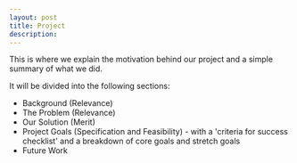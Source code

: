```yaml
---
layout: post
title: Project
description: 
---
```


This is where we explain the motivation behind our project and a simple summary of what we did. 

It will be divided into the following sections:
- Background (Relevance)
- The Problem (Relevance)
- Our Solution (Merit)
- Project Goals (Specification and Feasibility) - with a 'criteria for success checklist' and a breakdown of core goals and stretch goals
- Future Work

<!---### First things

Start by cloning
[the repository for the present site](https://github.com/kbroman/simple_site). (Or,
alternatively, fork it and then clone your own version.)

    git clone git://github.com/kbroman/simple_site

Then change the name of that directory to something meaningful.

    mv simple_site something_meaningful

(Of course, don't use `something_meaningful` but rather
_something meaningful_.)

Now change into that directory and remove the `.git` directory
(because you don't want the history of _my_ repository).

    cd something_meaningful
    rm -r .git

Now make it a git repository again.

    git init

### Things not to change

You'll need to keep the following files and directories largely unchanged.

    Rakefile
    _includes
    _layouts
    _plugins
    assets/themes

We _will_ change one file within `_includes/`; see below.

### Edit the `_config.yml` file

The
[`_config.yml`](https://github.com/kbroman/simple_site/blob/gh-pages/_config.yml)
file contains a bunch of configuration information. You'll want to
edit this file to replace my information with your information.

Perhaps edit the
[line with `exclude:`](https://github.com/kbroman/simple_site/blob/gh-pages/_config.yml#L5)
if you've named `License.md` and/or `ReadMe.md` differently. (I've
edited this line a bit, here.)

    exclude: [..., "ReadMe.md", "Rakefile", "License.md"]

Edit the
[lines about the site name and author](https://github.com/kbroman/simple_site/blob/gh-pages/_config.yml#L11-L17).

    title : simple site
    author :
      name : Karl Broman
      email : kbroman@gmail.com
      github : kbroman
      twitter : kwbroman
      feedburner : nil

Edit the
[`production_url` line](https://github.com/kbroman/simple_site/blob/gh-pages/_config.yml#L19)
by replacing `kbroman` with _your_ github user name, and replace
`simple_site` with the name that your repository will have on github
(`something_meaningful`?).

    production_url : https://kbroman.github.io/simple_site

Note that the `https` (vs `http`) is important here; see
&ldquo;[Securing your github pages site with https](https://help.github.com/articles/securing-your-github-pages-site-with-https/).&rdquo;
(I need to use `http` because my site uses the custom domain
`kbroman.org`, but you likely need `https`.)

Replace the
[`BASE_PATH` line](https://github.com/kbroman/simple_site/blob/gh-pages/_config.yml#L52)
with the same url.

    BASE_PATH : https://kbroman.github.io/simple_site

There's also an
[`ASSET_PATH` line](https://github.com/kbroman/simple_site/blob/gh-pages/_config.yml#L62),
but you can leave that commented-out (with the `#` symbol at the beginning).

Note that for the `BASE_PATH`, I actually have
`http://kbroman.org/` in place of `https://kbroman.github.io/`. I set up
a
[custom domain](https://help.github.com/articles/setting-up-a-custom-domain-with-github-pages),
which involved a series of emails with a DNS provider. I
don't totally understand how it works, and I'm not _entirely_ sure
that I've done it right. But if you want to have a custom domain, take
a look at
[that GitHub help page](https://help.github.com/articles/setting-up-a-custom-domain-with-github-pages).

### Edit `_includes/themes/twitter/default.html`

The
[`_includes/themes/twitter/default.html`](https://github.com/kbroman/simple_site/blob/gh-pages/_includes/themes/twitter/default.html)
file defines how a basic page will look on your site. In particular,
it contains a bit of html code for a footer, if you want one.

Find the
[footer for my site](https://github.com/kbroman/simple_site/blob/gh-pages/_includes/themes/twitter/default.html#L47-L50)
and remove it or edit it to suit. This is the only bit of html you'll
have to deal with.--->

  

<!---### Edit or remove the Markdown files

Edit the
[`index.md`](https://raw.githubusercontent.com/kbroman/simple_site/gh-pages/index.md)
file, which will become the main page for your site.

First, edit the initial chunk with a different title and tagline. Feel
free to just delete the tagline.

    ---
    layout: page
    title: simple site
    tagline: Easy websites with GitHub Pages
    ---

Now edit the rest (or, for now, just remove) the rest of the file.

Now go into the [`pages/`](https://github.com/kbroman/simple_site/blob/gh-pages/pages) directory and remove or rename and modify
all of the Markdown files in there

Note that when you link to any of these Markdown-based pages, you'll
want to use a `.html` extension rather than `.md`. For example, look
at the
[main page](https://raw.githubusercontent.com/kbroman/simple_site/gh-pages/index.md)
for this site; the links in the bullet points for the various pages
look like this:

    - [Overview](pages/overview.html)
    - [Making an independent website](pages/independent_site.html)
    - [Making a personal site](pages/user_site.html)
    - [Making a site for a project](pages/project_site.html)
    - [Making a jekyll-free site](pages/nojekyll.html)
    - [Testing your site locally](pages/local_test.html)
    - [Resources](pages/resources.html)

### Commit all of these changes.

At the start, we'd removed the `.git/` subdirectory (with the history
of _my_ repository) and then used `git init` to make it a new git
repository.

Now you want to add and commit all of the files, as modified.

    git add .
    git commit -m "Initial commit"

Then change the name of the master branch to `gh-pages`.

    git branch -m master gh-pages

### Push everything to GitHub

Now go back to GitHub and create a new repository, called something
meaningful. (I'll again pretend that it's explicitly
`something_meaningful`.)

Then go back to the command line and push your repository to
[GitHub](https://github.com).

    git remote add origin git@github.com:username/something_meaningful

Replace `username` with your GitHub user name and
`something_meaningful` with the name of your repository. And you might
want to use the `https://` construction instead, if you're not using ssh.

    git remote add origin https://github.com/username/something_meaningful

Finally, push everything to GitHub.

    git push -u origin gh-pages

Note that we're using `gh-pages` and not `master` here, as we want
this stuff in a `gh-pages` branch.

### Check whether it worked

Go to `https://username.github.io/something_meaningful` and cross your
fingers that it worked. (Really, _I_ should be crossing my fingers.)

### Up next

Now go to [making a personal site](user_site.html). --->
